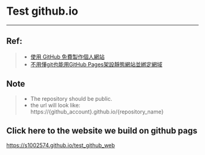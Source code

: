 # Test github.io
--- 

## Ref:
>* [使用 GitHub 免費製作個人網站](https://gitbook.tw/chapters/github/using-github-pages.html)
>* [不用懂git也能用GitHub Pages架設靜態網站並綁定網域](https://reurl.cc/9zoeWx)

## Note
>* The repository should be public.
>* the url will look like: https://{github_account}.github.io/{repository_name}

## Click here to the website we build on github pags
https://s1002574.github.io/test_github_web
